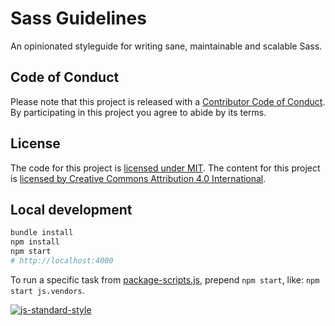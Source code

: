 # Sass Guidelines



An opinionated styleguide for writing sane, maintainable and scalable Sass.

## Code of Conduct

Please note that this project is released with a [Contributor Code of Conduct](CODE_OF_CONDUCT.md). By participating in this project you agree to abide by its terms.

## License

The code for this project is [licensed under MIT](LICENSE).
The content for this project is [licensed by Creative Commons Attribution 4.0 International](https://creativecommons.org/licenses/by/4.0/legalcode).

## Local development

```sh
bundle install
npm install
npm start
# http://localhost:4000
```

To run a specific task from [package-scripts.js](https://github.com/HugoGiraudel/sass-guidelines/blob/master/package-scripts.js), prepend `npm start`, like: `npm start js.vendors`.

[![js-standard-style](https://cdn.rawgit.com/feross/standard/master/badge.svg)](http://standardjs.com)
